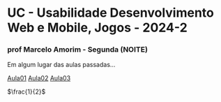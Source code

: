# UC - Usabilidade Desenvolvimento Web e Mobile, Jogos - 2024-2

### prof Marcelo Amorim - Segunda (NOITE)

Em algum lugar das aulas passadas...

[Aula01](./Aula01-2608/)
[Aula02](./Aula02-0209/)
[Aula03](./Aula03-0909/)

$\frac{1}{2}$